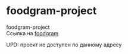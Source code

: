 # foodgram-project
foodgram-project\
Ссылка на [foodgram](https://eatfood.gq/)

UPD: проект не доступен по данному адресу

